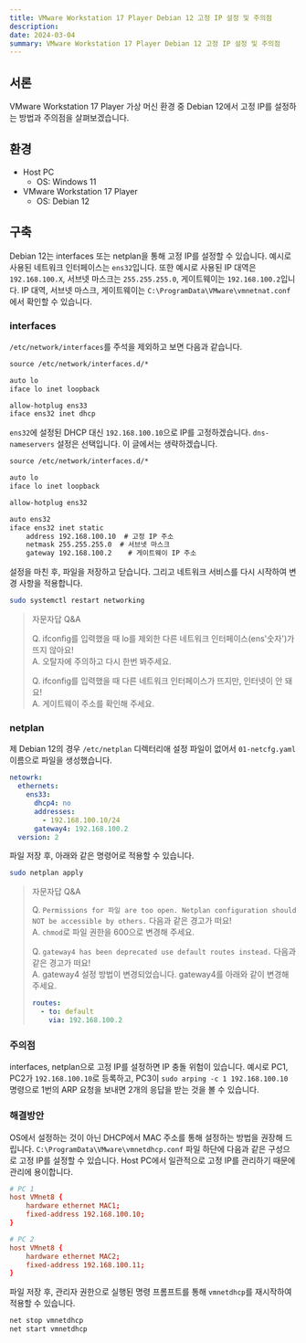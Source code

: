 ```yaml
---
title: VMware Workstation 17 Player Debian 12 고정 IP 설정 및 주의점
description:
date: 2024-03-04
summary: VMware Workstation 17 Player Debian 12 고정 IP 설정 및 주의점
---
```


## 서론

VMware Workstation 17 Player 가상 머신 환경 중 Debian 12에서 고정 IP를 설정하는 방법과 주의점을 살펴보겠습니다.

## 환경

- Host PC
  - OS: Windows 11
- VMware Workstation 17 Player
  - OS: Debian 12

## 구축

Debian 12는 interfaces 또는 netplan을 통해 고정 IP를 설정할 수 있습니다. 예시로 사용된 네트워크 인터페이스는 `ens32`입니다. 또한 예시로 사용된 IP 대역은 `192.168.100.X`, 서브넷 마스크는 `255.255.255.0`, 게이트웨이는 `192.168.100.2`입니다. IP 대역, 서브넷 마스크, 게이트웨이는 `C:\ProgramData\VMware\vmnetnat.conf`에서 확인할 수 있습니다.

### interfaces

`/etc/network/interfaces`를 주석을 제외하고 보면 다음과 같습니다.

```txt
source /etc/network/interfaces.d/*

auto lo
iface lo inet loopback

allow-hotplug ens33
iface ens32 inet dhcp
```

`ens32`에 설정된 DHCP 대신 `192.168.100.10`으로 IP를 고정하겠습니다. `dns-nameservers` 설정은 선택입니다. 이 글에서는 생략하겠습니다.

```txt
source /etc/network/interfaces.d/*

auto lo
iface lo inet loopback

allow-hotplug ens32

auto ens32
iface ens32 inet static
    address 192.168.100.10  # 고정 IP 주소
    netmask 255.255.255.0  # 서브넷 마스크
    gateway 192.168.100.2    # 게이트웨이 IP 주소
```

설정을 마친 후, 파일을 저장하고 닫습니다. 그리고 네트워크 서비스를 다시 시작하여 변경 사항을 적용합니다.

```sh
sudo systemctl restart networking
```

> 자문자답 Q&A
>
> Q. ifconfig를 입력했을 때 lo를 제외한 다른 네트워크 인터페이스(ens'숫자')가 뜨지 않아요!  
> A. 오탈자에 주의하고 다시 한번 봐주세요.
>
> Q. ifconfig를 입력했을 때 다른 네트워크 인터페이스가 뜨지만, 인터넷이 안 돼요!  
> A. 게이트웨이 주소를 확인해 주세요.

### netplan

제 Debian 12의 경우 `/etc/netplan` 디렉터리애 설정 파일이 없어서 `01-netcfg.yaml` 이름으로 파일을 생성했습니다.

```yaml
netowrk:
  ethernets:
    ens33:
      dhcp4: no
      addresses:
        - 192.168.100.10/24
      gateway4: 192.168.100.2
  version: 2
```

파일 저장 후, 아래와 같은 명령어로 적용할 수 있습니다.

```sh
sudo netplan apply
```

> 자문자답 Q&A
>
> Q. `Permissions for 파일 are too open. Netplan configuration should NOT be accessible by others.` 다음과 같은 경고가 떠요!  
> A. `chmod`로 파일 권한을 600으로 변경해 주세요.
>
> Q. `gateway4 has been deprecated use default routes instead.` 다음과 같은 경고가 떠요!  
> A. gateway4 설정 방법이 변경되었습니다. gateway4를 아래와 같이 변경해 주세요.
>
> ```yaml
> routes:
>   - to: default
>     via: 192.168.100.2
> ```

### 주의점

interfaces, netplan으로 고정 IP를 설정하면 IP 충돌 위험이 있습니다. 예시로 PC1, PC2가 `192.168.100.10`로 등록하고, PC3이 `sudo arping -c 1 192.168.100.10` 명령으로 1번의 ARP 요청을 보내면 2개의 응답을 받는 것을 볼 수 있습니다.

### 해결방안

OS에서 설정하는 것이 아닌 DHCP에서 MAC 주소를 통해 설정하는 방법을 권장해 드립니다. `C:\ProgramData\VMware\vmnetdhcp.conf` 파일 하단에 다음과 같은 구성으로 고정 IP를 설정할 수 있습니다. Host PC에서 일관적으로 고정 IP를 관리하기 때문에 관리에 용이합니다.

```conf
# PC 1
host VMnet8 {
    hardware ethernet MAC1;
    fixed-address 192.168.100.10;
}

# PC 2
host VMnet8 {
    hardware ethernet MAC2;
    fixed-address 192.168.100.11;
}
```

파일 저장 후, 관리자 권한으로 실행된 명령 프롬프트를 통해 `vmnetdhcp`를 재시작하여 적용할 수 있습니다.

```cmd
net stop vmnetdhcp
net start vmnetdhcp
```
